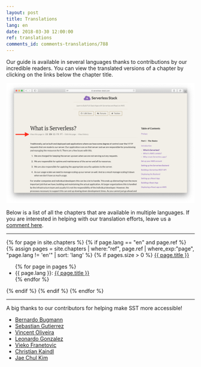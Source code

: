 ```yaml
---
layout: post
title: Translations
lang: en
date: 2018-03-30 12:00:00
ref: translations
comments_id: comments-translations/788
---
```


Our guide is available in several languages thanks to contributions by our incredible readers. You can view the translated versions of a chapter by clicking on the links below the chapter title.

![Chapter translation links Screenshot](/assets/chapter-translation-links.png)

Below is a list of all the chapters that are available in multiple languages. If you are interested in helping with our translation efforts, leave us a [comment here](https://discourse.serverless-stack.com/t/help-us-translate-serverless-stack/596/15).  

---

<div>
  {% for page in site.chapters %}
    {% if page.lang == "en" and page.ref %}
      {% assign pages = site.chapters | where:"ref", page.ref | where_exp:"page", "page.lang != 'en'" | sort: 'lang' %}
      {% if pages.size > 0 %}
        <a href="{{ page.url }}">{{ page.title }}</a>
        <ul>
        {% for page in pages %}
          <li>{{ page.lang }}: <a href="{{ page.url }}">{{ page.title }}</a></li>
        {% endfor %}
        </ul>
      {% endif %}
    {% endif %}
  {% endfor %}
</div>

---

A big thanks to our contributors for helping make SST more accessible!

- [Bernardo Bugmann](https://github.com/bernardobugmann)
- [Sebastian Gutierrez](https://github.com/pepas24)
- [Vincent Oliveira](https://github.com/vincentoliveira)
- [Leonardo Gonzalez](https://github.com/leogonzalez)
- [Vieko Franetovic](https://github.com/vieko)
- [Christian Kaindl](https://github.com/christiankaindl)
- [Jae Chul Kim](https://github.com/bsg-bob)
